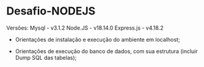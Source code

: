 # Desafio-NODEJS

Versões:
Mysql - v3.1.2
Node.JS - v18.14.0
Express.js - v4.18.2


- Orientações de instalação e execução do ambiente em localhost;


- Orientações de execução do banco de dados, com sua estrutura (incluir Dump SQL das tabelas);
